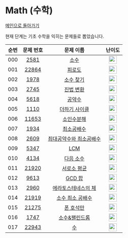 # Math (수학)

[메인으로 돌아가기](https://github.com/Alom-codingTest/codingTest-25-1)

현재 단계는 기초 수학을 익히는 문제들로 뽑았습니다.

| 순번  |                                   문제 번호                                   |                                      문제 이름                                      |                                        난이도                                         |
|:---:|:-------------------------------------------------------------------------:|:-------------------------------------------------------------------------------:|:----------------------------------------------------------------------------------:|
| 000 |  <a href="https://www.acmicpc.net/problem/2581" target="_blank">2581</a>  |      <a href="https://www.acmicpc.net/problem/2581" target="_blank">소수</a>      | <img height="25px" width="25px" src="https://static.solved.ac/tier_small/4.svg"/>  |
| 001 | <a href="https://www.acmicpc.net/problem/22864" target="_blank">22864</a> |     <a href="https://www.acmicpc.net/problem/22864" target="_blank">피로도</a>     | <img height="25px" width="25px" src="https://static.solved.ac/tier_small/4.svg"/>  |
| 002 |  <a href="https://www.acmicpc.net/problem/1978" target="_blank">1978</a>  |    <a href="https://www.acmicpc.net/problem/1978" target="_blank">소수 찾기</a>     | <img height="25px" width="25px" src="https://static.solved.ac/tier_small/4.svg"/>  |
| 003 |  <a href="https://www.acmicpc.net/problem/2745" target="_blank">2745</a>  |    <a href="https://www.acmicpc.net/problem/2745" target="_blank">진법 변환</a>     | <img height="25px" width="25px" src="https://static.solved.ac/tier_small/4.svg"/>  |
| 004 |  <a href="https://www.acmicpc.net/problem/5618" target="_blank">5618</a>  |     <a href="https://www.acmicpc.net/problem/5618" target="_blank">공약수</a>      | <img height="25px" width="25px" src="https://static.solved.ac/tier_small/4.svg"/>  |
| 005 |  <a href="https://www.acmicpc.net/problem/1110" target="_blank">1110</a>  |   <a href="https://www.acmicpc.net/problem/1110" target="_blank">더하기 사이클</a>    | <img height="25px" width="25px" src="https://static.solved.ac/tier_small/5.svg"/>  |
| 006 | <a href="https://www.acmicpc.net/problem/11653" target="_blank">11653</a> |    <a href="https://www.acmicpc.net/problem/11653" target="_blank">소인수분해</a>    | <img height="25px" width="25px" src="https://static.solved.ac/tier_small/5.svg"/>  |
| 007 |  <a href="https://www.acmicpc.net/problem/1934" target="_blank">1934</a>  |    <a href="https://www.acmicpc.net/problem/1934" target="_blank">최소공배수</a>     | <img height="25px" width="25px" src="https://static.solved.ac/tier_small/5.svg"/>  |
| 008 |  <a href="https://www.acmicpc.net/problem/2609" target="_blank">2609</a>  | <a href="https://www.acmicpc.net/problem/2609" target="_blank">최대공약수와 최소공배수</a> | <img height="25px" width="25px" src="https://static.solved.ac/tier_small/5.svg"/>  |
| 009 |  <a href="https://www.acmicpc.net/problem/5347" target="_blank">5347</a>  |     <a href="https://www.acmicpc.net/problem/5347" target="_blank">LCM</a>      | <img height="25px" width="25px" src="https://static.solved.ac/tier_small/6.svg"/>  |
| 010 |  <a href="https://www.acmicpc.net/problem/4134" target="_blank">4134</a>  |    <a href="https://www.acmicpc.net/problem/4134" target="_blank">다음 소수</a>     | <img height="25px" width="25px" src="https://static.solved.ac/tier_small/7.svg"/>  |
| 011 | <a href="https://www.acmicpc.net/problem/21920" target="_blank">21920</a> |   <a href="https://www.acmicpc.net/problem/21920" target="_blank">서로소 평균</a>    | <img height="25px" width="25px" src="https://static.solved.ac/tier_small/7.svg"/>  |
| 012 |  <a href="https://www.acmicpc.net/problem/9613" target="_blank">9613</a>  |    <a href="https://www.acmicpc.net/problem/9613" target="_blank">GCD 합</a>     | <img height="25px" width="25px" src="https://static.solved.ac/tier_small/7.svg"/>  |
| 013 |  <a href="https://www.acmicpc.net/problem/2960" target="_blank">2960</a>  |  <a href="https://www.acmicpc.net/problem/2960" target="_blank">에라토스테네스의 체</a>  | <img height="25px" width="25px" src="https://static.solved.ac/tier_small/7.svg"/>  |
| 014 | <a href="https://www.acmicpc.net/problem/21919" target="_blank">21919</a> |  <a href="https://www.acmicpc.net/problem/21919" target="_blank">소수 최소 공배수</a>  | <img height="25px" width="25px" src="https://static.solved.ac/tier_small/8.svg"/>  |
| 015 | <a href="https://www.acmicpc.net/problem/21275" target="_blank">21275</a> |    <a href="https://www.acmicpc.net/problem/21275" target="_blank">폰 호석만</a>    | <img height="25px" width="25px" src="https://static.solved.ac/tier_small/9.svg"/>  |
| 016 |  <a href="https://www.acmicpc.net/problem/1747" target="_blank">1747</a>  |   <a href="https://www.acmicpc.net/problem/1747" target="_blank">소수&팰린드롬</a>    | <img height="25px" width="25px" src="https://static.solved.ac/tier_small/10.svg"/> |
| 017 | <a href="https://www.acmicpc.net/problem/22943" target="_blank">22943</a> |      <a href="https://www.acmicpc.net/problem/22943" target="_blank">수</a>      | <img height="25px" width="25px" src="https://static.solved.ac/tier_small/11.svg"/> |